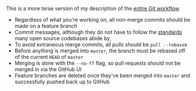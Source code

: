 This is a more terse version of my description of the [entire Git
workflow](https://nicholas-fong.com/2015/11/20/git-workflows.html).

* Regardless of what you're working on, all non-merge commits should be made on a
  feature branch
* Commit messages, although they do not have to follow the
  [standards](https://nicholas-fong.com/2015/11/30/commit-messages.html) many
  open source codebases abide by,
* To avoid extraneous merge commits, all pulls should be `pull --rebase`s
* Before anything is merged into `master`, the branch must be rebased off of
  the current `HEAD` of `master`
* Merging is done with the `--no-ff` flag, so pull requests should not be merged
  in via the GitHub UI
* Feature branches are deleted once they've been merged into `master` and
  successfully pushed back up to GitHub
